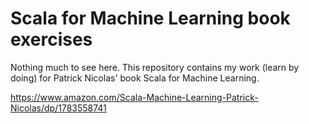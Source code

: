 # Scala for Machine Learning book exercises

Nothing much to see here. This repository contains my work (learn by doing) for Patrick Nicolas' book Scala for Machine Learning.

https://www.amazon.com/Scala-Machine-Learning-Patrick-Nicolas/dp/1783558741
